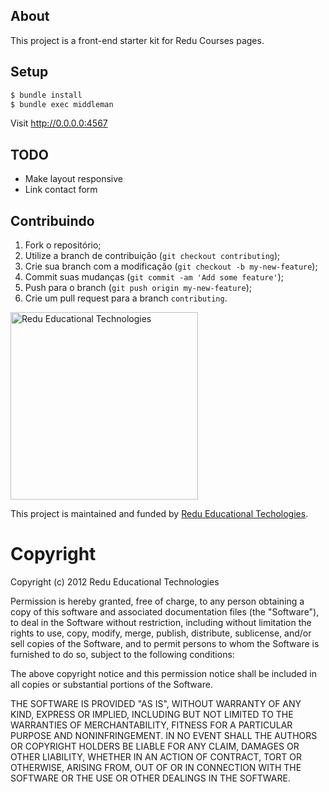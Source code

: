 ## About

This project is a front-end starter kit for Redu Courses pages.

## Setup

```sh
$ bundle install
$ bundle exec middleman
```

Visit http://0.0.0.0:4567


## TODO

- Make layout responsive
- Link contact form

## Contribuindo

 1. Fork o repositório;
 2. Utilize a branch de contribuição (`git checkout contributing`);
 3. Crie sua branch com a modificação (`git checkout -b my-new-feature`);
 4. Commit suas mudanças (`git commit -am 'Add some feature'`);
 5. Push para o branch (`git push origin my-new-feature`);
 6. Crie um pull request para a branch `contributing`.

<img src="https://github.com/downloads/redu/redupy/redutech-marca.png" alt="Redu Educational Technologies" width="300">

This project is maintained and funded by [Redu Educational Techologies](http://tech.redu.com.br).

# Copyright

Copyright (c) 2012 Redu Educational Technologies

Permission is hereby granted, free of charge, to any person obtaining a copy of this software and associated documentation files (the "Software"), to deal in the Software without restriction, including without limitation the rights to use, copy, modify, merge, publish, distribute, sublicense, and/or sell copies of the Software, and to permit persons to whom the Software is furnished to do so, subject to the following conditions:

The above copyright notice and this permission notice shall be included in all copies or substantial portions of the Software.

THE SOFTWARE IS PROVIDED "AS IS", WITHOUT WARRANTY OF ANY KIND, EXPRESS OR IMPLIED, INCLUDING BUT NOT LIMITED TO THE WARRANTIES OF MERCHANTABILITY, FITNESS FOR A PARTICULAR PURPOSE AND NONINFRINGEMENT. IN NO EVENT SHALL THE AUTHORS OR COPYRIGHT HOLDERS BE LIABLE FOR ANY CLAIM, DAMAGES OR OTHER LIABILITY, WHETHER IN AN ACTION OF CONTRACT, TORT OR OTHERWISE, ARISING FROM, OUT OF OR IN CONNECTION WITH THE SOFTWARE OR THE USE OR OTHER DEALINGS IN THE SOFTWARE.
